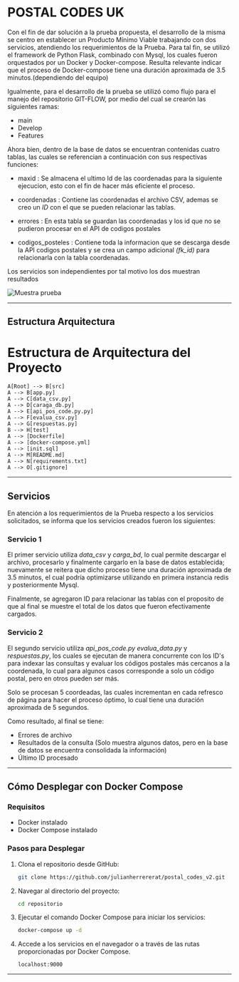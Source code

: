 # POSTAL CODES UK

Con el fin de dar solución a la prueba propuesta, el desarrollo de la misma se centro en establecer un Producto Mínimo Viable trabajando con dos servicios, atendiendo los requerimientos de la Prueba. Para tal fin, se utilizó el framework de Python Flask, combinado con Mysql, los cuales fueron orquestados por un Docker y Docker-compose. Resulta relevante indicar que el proceso de Docker-compose tiene una duración aproximada de 3.5 minutos.(dependiendo del equipo) 

Igualmente, para el desarrollo de la prueba se utilizó como flujo para el manejo del repositorio GIT-FLOW, por medio del cual se crearón las siguientes ramas: 

- main
- Develop
- Features

Ahora bien, dentro de la base de datos se encuentran contenidas cuatro tablas, las cuales se referencian a continuación con sus respectivas funciones:

- maxid : Se almacena el ultimo Id de las coordenadas para la siguiente ejecucion, esto con el fin de hacer más eficiente el proceso.

- coordenadas : Contiene las coordenadas el archivo CSV, ademas se creo un *ID* con el que se pueden relacionar las tablas. 

- errores : En esta tabla se guardan las coordenadas y los id que no se pudieron procesar en el API de codigos postales

- codigos_posteles : Contiene toda la informacion que se descarga desde la API codigos postales y se crea un campo adicional *(fk_id)* para relacionarla con la tabla coordenadas.

Los servicios son independientes por tal motivo los dos muestran resultados


![Muestra prueba](https://github.com/julianherrererat/postal_codes/blob/main/Untitled%20design.gif)


---
## Estructura Arquitectura
# Estructura de Arquitectura del Proyecto


    A[Root] --> B[src]
    A --> B[app.py]
    A --> C[data_csv.py]
    A --> D[caraga_db.py]
    A --> E[api_pos_code.py.py]
    A --> F[evalua_csv.py]
    A --> G[respuestas.py]
    B --> H[test]
    A --> [Dockerfile]
    A --> [docker-compose.yml]
    A --> [init.sql]
    A --> M[README.md]
    A --> N[requirements.txt]
    A --> O[.gitignore]
---

## Servicios
En atención a los requerimientos de la Prueba respecto a los servicios solicitados, se informa que los servicios creados fueron los siguientes: 

### Servicio 1

El primer servicio utiliza *data_csv* y *carga_bd*, lo cual permite descargar el archivo, procesarlo y finalmente cargarlo en la base de datos establecida; nuevamente se reitera que dicho proceso tiene una duración aproximada de 3.5 minutos, el cual podría optimizarse utilizando en primera instancia redis y posteriormente Mysql. 

Finalmente, se agregaron ID para relacionar las tablas con el proposito de que al final se muestre el total de los datos que fueron efectivamente cargados. 

### Servicio 2

El segundo servicio utiliza *api_pos_code.py* *evalua_data.py* y *respuestas.py*, los cuales se ejecutan de manera concurrente con los ID's para indexar las consultas y evaluar los códigos postales más cercanos a la coordenada, lo cual para algunos casos corresponde a solo un código postal, pero en otros pueden ser más. 

Solo se procesan 5 coordeadas, las cuales incrementan en cada refresco de página para hacer el proceso óptimo, lo cual tiene una duración aproximada de 5 segundos.

Como resultado, al final se tiene: 

- Errores de archivo
- Resultados de la consulta (Solo muestra algunos datos, pero en la base de datos se encuentra consolidada la información)
- Último ID procesado 

---

## Cómo Desplegar con Docker Compose

### Requisitos

- Docker instalado
- Docker Compose instalado

### Pasos para Desplegar

1. Clona el repositorio desde GitHub:

    ```bash
    git clone https://github.com/julianherrererat/postal_codes_v2.git
    ```

2. Navegar al directorio del proyecto:

    ```bash
    cd repositorio
    ```

3. Ejecutar el comando Docker Compose para iniciar los servicios:

    ```bash
    docker-compose up -d
    ```

6. Accede a los servicios en el navegador o a través de las rutas proporcionadas por Docker Compose.

    ```
   localhost:9000
    ```

---
